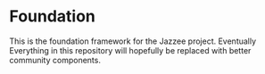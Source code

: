 Foundation
==========

This is the foundation framework for the Jazzee project.  Eventually Everything in this repository will hopefully
be replaced with better community components.
